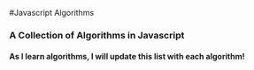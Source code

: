 #Javascript Algorithms
### A Collection of Algorithms in Javascript
#### As I learn algorithms, I will update this list with each algorithm!